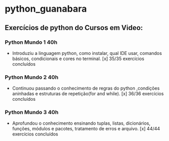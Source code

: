 # python_guanabara
## Exercícios de python do Cursos em Video:
### Python Mundo 1 40h
* Introduziu a linguagem python, como instalar, qual IDE usar, comandos básicos, condicionais e cores no terminal.
[x] 35/35 exercícios concluídos
### Python Mundo 2 40h
* Continuou passando o conhecimento de regras do python ,condições aninhadas e estruturas de repetição(for and while).
[x] 36/36 exercícios concluídos
### Python Mundo 3 40h
* Aprofundou o conhecimento ensinando tuplas, listas, dicionários, funções, módulos e pacotes, tratamento de erros e arquivo.
[x] 44/44 exercícios concluídos
